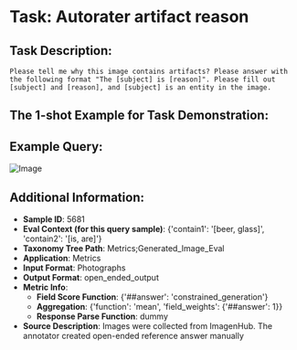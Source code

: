 # Task: Autorater artifact reason

## Task Description:

```
Please tell me why this image contains artifacts? Please answer with the following format "The [subject] is [reason]". Please fill out [subject] and [reason], and [subject] is an entity in the image.
```

## The 1-shot Example for Task Demonstration:

## Example Query:

![Image](Figure1.png)



## Additional Information:

- **Sample ID**: 5681
- **Eval Context (for this query sample)**: {'contain1': '[beer, glass]', 'contain2': '[is, are]'}
- **Taxonomy Tree Path**: Metrics;Generated_Image_Eval
- **Application**: Metrics
- **Input Format**: Photographs
- **Output Format**: open_ended_output
- **Metric Info**:
  - **Field Score Function**: {'##answer': 'constrained_generation'}
  - **Aggregation**: {'function': 'mean', 'field_weights': {'##answer': 1}}
  - **Response Parse Function**: dummy
- **Source Description**: Images were collected from ImagenHub. The annotator created open-ended reference answer manually
